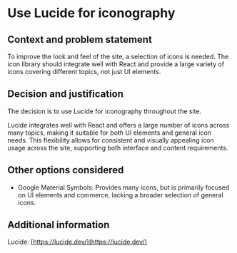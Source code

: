 # Use Lucide for iconography

## Context and problem statement

To improve the look and feel of the site, a selection of icons is needed.
The icon library should integrate well with React and provide a large variety
of icons covering different topics, not just UI elements.

## Decision and justification

The decision is to use Lucide for iconography throughout the site.

Lucide integrates well with React and offers a large number of icons across
many topics, making it suitable for both UI elements and general icon needs.
This flexibility allows for consistent and visually appealing icon usage
across the site, supporting both interface and content requirements.

## Other options considered

- Google Material Symbols: Provides many icons, but is primarily focused on UI
  elements and commerce, lacking a broader selection of general icons.

## Additional information

Lucide: [https://lucide.dev/](https://lucide.dev/)
